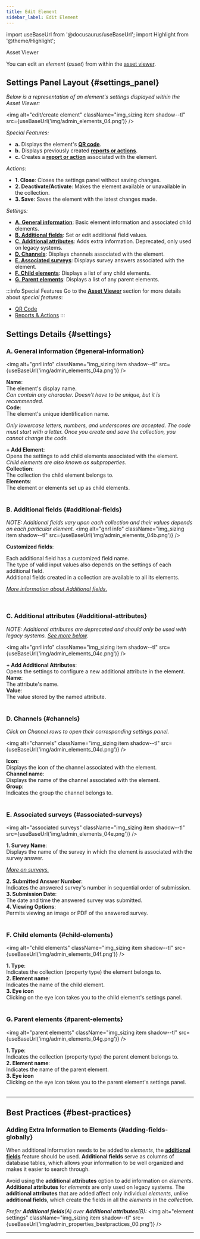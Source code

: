 ```yaml
---
title: Edit Element
sidebar_label: Edit Element
---
```

import useBaseUrl from '@docusaurus/useBaseUrl';
import Highlight from '@theme/Highlight';

<span className="hero__subtitle">Asset Viewer</span>

You can edit an _element_ (_asset_) from within the [asset viewer](/docs/documentation/admin/database/asset_viewer).


## Settings Panel Layout {#settings_panel}

_Below is a representation of an element's settings displayed within the Asset Viewer:_

<img alt="edit/create element" className="img_sizing item shadow--tl" src={useBaseUrl('img/admin_elements_04.png')} />
<br/>

_Special Features:_
- **<span className="badge badge--success">a.</span>** Displays the element's [**QR code**](/docs/documentation/admin/database/asset_qr). 
- **<span className="badge badge--success">b.</span>** Displays previously created [**reports or actions**](/docs/documentation/admin/database/asset_reports_actions).
- **<span className="badge badge--success">c.</span>** Creates a [**report or action**](/docs/documentation/admin/database/asset_reports_actions) associated with the element.

_Actions:_
- **<span className="badge badge--primary">1.</span> Close**: Closes the settings panel without saving changes.
- **<span className="badge badge--primary">2.</span> Deactivate/Activate**: Makes the element available or unavailable in the collection.
- **<span className="badge badge--primary">3.</span> Save**: Saves the element with the latest changes made.

_Settings:_
- [**<span className="badge badge--danger">A.</span> General information**](#general-information): Basic element information and associated child elements.
- [**<span className="badge badge--danger">B.</span> Additional fields**](#additional-fields): Set or edit additional field values.
- [**<span className="badge badge--danger">C.</span> Additional attributes**](#additinal-attributes): Adds extra information. Deprecated, only used on legacy systems.
- [**<span className="badge badge--danger">D.</span> Channels**](#channels): Displays channels associated with the element.
- [**<span className="badge badge--danger">E.</span> Associated surveys**](#associated-surveys): Displays survey answers associated with the element.
- [**<span className="badge badge--danger">F.</span> Child elements**](#child-elements): Displays a list of any child elements.
- [**<span className="badge badge--danger">G.</span> Parent elements**](#parent-elements): Displays a list of any parent elements.

:::info Special Features
Go to the [**Asset Viewer**](/docs/documentation/admin/database/asset_viewer) section for more details about _special features_: 
- [QR Code](/docs/documentation/admin/database/asset_qr)
- [Reports & Actions](/docs/documentation/admin/database/asset_reports_actions)
:::

## Settings Details {#settings}

<div className="alert alert--secondary">

### A. General information {#general-information}

<img alt="gnrl info" className="img_sizing item shadow--tl" src={useBaseUrl('img/admin_elements_04a.png')} />
<br/>

<div className="container box">

<div className="row table-row-1">
<div className="col col--3"><strong>Name</strong>:</div>
<div className="col col--4">The element's display name.</div>
<div className="col col--5"><em>Can contain any character. Doesn't have to be unique, but it is recommended.</em></div>
</div>
<div className="row table-row-2">
<div className="col col--3"><strong>Code</strong>:</div>
<div className="col col--4">The element's unique identification name.</div>
<div className="col col--5"><em>

Only lowercase letters, numbers, and underscores are accepted. The _code_ must start with a letter. Once you create and save the collection, you cannot change the _code_.

</em></div>
</div>
<div className="row table-row-1">
<div className="col col--3"><strong>+ Add Element</strong>:</div>
<div className="col col--4">Opens the settings to add child elements associated with the element.</div>
<div className="col col--5"><em>Child elements are also known as subproperties.</em></div>
</div>
<div className="row table-row-2">
<div className="col col--3"><strong>Collection</strong>:</div>
<div className="col col--4">The collection the child element belongs to.</div>
<div className="col col--5"><em></em></div>
</div>
<div className="row table-row-1">
<div className="col col--3"><strong>Elements</strong>:</div>
<div className="col col--4">The element or elements set up as child elements.</div>
<div className="col col--5"><em></em></div>
</div>
</div>

</div>
<br/>

<div className="alert alert--secondary">

### B. Additional fields {#additional-fields}

_NOTE: Additional fields vary upon each collection and their values depends on each particular element._
<img alt="gnrl info" className="img_sizing item shadow--tl" src={useBaseUrl('img/admin_elements_04b.png')} />
<br/>

<div className="container box">

<div className="row table-row-1">
<div className="col col--3"><strong>Customized fields</strong>:</div>
<div className="col col--5">

Each additional field has a customized field name.  
The type of valid input values also depends on the settings of each additional field.  
Additional fields created in a collection are available to all its elements.

</div>
<div className="col col--4"><em>

[More information about Additional fields.](/docs/documentation/admin/database/admin_collections#additional-fields)

</em></div>
</div>

</div>

</div>
<br/>

<div className="alert alert--secondary">

### C. Additional attributes {#additional-attributes}
_NOTE: Additional attributes are deprecated and should only be used with legacy systems. [See more below](#adding-fields-globally)._

<img alt="gnrl info" className="img_sizing item shadow--tl" src={useBaseUrl('img/admin_elements_04c.png')} />
<br/>

<div className="container box">

<div className="row table-row-1">
<div className="col col--3"><strong>+ Add Additional Attributes</strong>:</div>
<div className="col col--5">Opens the settings to configure a new additional attribute in the element.</div>
<div className="col col--4"><em></em></div>
</div>
<div className="row table-row-2">
<div className="col col--3"><strong>Name</strong>:</div>
<div className="col col--5">The attribute's name.</div>
<div className="col col--4"><em></em></div>
</div>
<div className="row table-row-1">
<div className="col col--3"><strong>Value</strong>:</div>
<div className="col col--5">The value stored by the named attribute.</div>
<div className="col col--4"><em></em></div>
</div>
</div>

</div>
<br/>



<div className="alert alert--secondary">

### D. Channels {#channels}
_Click on Channel rows to open their corresponding settings panel._

<img alt="channels" className="img_sizing item shadow--tl" src={useBaseUrl('img/admin_elements_04d.png')} />
<br/>

<div className="container box">

<div className="row table-row-1">
<div className="col col--3"><strong>Icon</strong>:</div>
<div className="col col--5">Displays the icon of the channel associated with the element.</div>
<div className="col col--4"><em></em></div>
</div>
<div className="row table-row-2">
<div className="col col--3"><strong>Channel name</strong>:</div>
<div className="col col--5">Displays the name of the channel associated with the element.</div>
<div className="col col--4"><em></em></div>
</div>
<div className="row table-row-1">
<div className="col col--3"><strong>Group</strong>:</div>
<div className="col col--5">Indicates the group the channel belongs to.</div>
<div className="col col--4"><em></em></div>
</div>
</div>

</div>
<br/>

<div className="alert alert--secondary">

### E. Associated surveys {#associated-surveys}

<img alt="associated surveys" className="img_sizing item shadow--tl" src={useBaseUrl('img/admin_elements_04e.png')} />
<br/>

<div className="container box">

<div className="row table-row-1">
<div className="col col--3"><strong>1. Survey Name</strong>:</div>
<div className="col col--5">Displays the name of the survey in which the element is associated with the survey answer.</div>
<div className="col col--4"><em>

[More on surveys.](/docs/documentation/client/surveys)

</em></div>
</div>
<div className="row table-row-2">
<div className="col col--3"><strong>2. Submitted Answer Number</strong>:</div>
<div className="col col--5">Indicates the answered survey's number in sequential order of submission.</div>
<div className="col col--4"><em></em></div>
</div>
<div className="row table-row-1">
<div className="col col--3"><strong>3. Submission Date</strong>:</div>
<div className="col col--5">The date and time the answered survey was submitted.</div>
<div className="col col--4"><em></em></div>
</div>
<div className="row table-row-2">
<div className="col col--3"><strong>4. Viewing Options</strong>:</div>
<div className="col col--5">Permits viewing an image or PDF of the answered survey.</div>
<div className="col col--4"><em></em></div>
</div>
</div>

</div>
<br/>

<div className="alert alert--secondary">

### F. Child elements {#child-elements}

<img alt="child elements" className="img_sizing item shadow--tl" src={useBaseUrl('img/admin_elements_04f.png')} />
<br/>

<div className="container box">

<div className="row table-row-1">
<div className="col col--3"><strong>1. Type</strong>:</div>
<div className="col col--5">Indicates the collection (property type) the element belongs to.</div>
<div className="col col--4"><em></em></div>
</div>
<div className="row table-row-2">
<div className="col col--3"><strong>2. Element name</strong>:</div>
<div className="col col--5">Indicates the name of the child element.</div>
<div className="col col--4"><em></em></div>
</div>
<div className="row table-row-1">
<div className="col col--3"><strong>3. Eye icon</strong></div>
<div className="col col--5">Clicking on the eye icon takes you to the child element's settings panel.</div>
<div className="col col--4"><em></em></div>
</div>

</div>

</div>
<br/>

<div className="alert alert--secondary">

### G. Parent elements {#parent-elements}

<img alt="parent elements" className="img_sizing item shadow--tl" src={useBaseUrl('img/admin_elements_04g.png')} />
<br/>

<div className="container box">

<div className="row table-row-1">
<div className="col col--3"><strong>1. Type</strong>:</div>
<div className="col col--5">Indicates the collection (property type) the parent element belongs to.</div>
<div className="col col--4"><em></em></div>
</div>
<div className="row table-row-2">
<div className="col col--3"><strong>2. Element name</strong>:</div>
<div className="col col--5">Indicates the name of the parent element.</div>
<div className="col col--4"><em></em></div>
</div>
<div className="row table-row-1">
<div className="col col--3"><strong>3. Eye icon</strong></div>
<div className="col col--5">Clicking on the eye icon takes you to the parent element's settings panel.</div>
<div className="col col--4"><em></em></div>
</div>

</div>

</div>
<br/>



---

## Best Practices {#best-practices}
### Adding Extra Information to Elements {#adding-fields-globally}
When additional information needs to be added to _elements_, the [**additional fields**](/docs/documentation/admin/database/admin_collections#additional-fields) feature should be used. **Additional fields** serve as columns of database tables, which allows your information to be well organized and makes it easier to search through.

Avoid using the **additional attributes** option to add information on _elements_. **Additional attributes** for _elements_ are only used on legacy systems. The **additional attributes** that are added affect only individual _elements_, unlike **additional fields**, which create the fields in all the _elements_ in the _collection_.

_Prefer **Additional fields**(A) over **Additional attributes**(B):_
<img alt="element settings" className="img_sizing item shadow--tl" src={useBaseUrl('img/admin_properties_bestpractices_00.png')} />

---